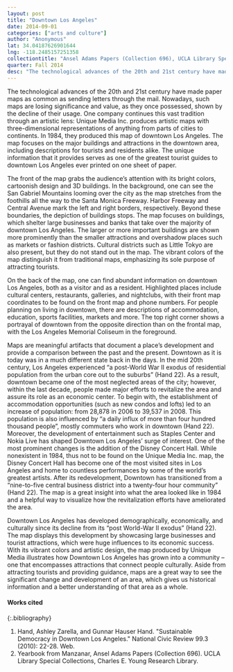 ```yaml
---
layout: post
title: "Downtown Los Angeles"
date: 2014-09-01
categories: ["arts and culture"]
author: "Anonymous"
lat: 34.04187626901644
lng: -118.2485157251358
collectiontitle: "Ansel Adams Papers (Collection 696), UCLA Library Special Collections"
quarter: Fall 2014
desc: "The technological advances of the 20th and 21st century have made paper maps as common as sending letters through the mail. Nowadays, such maps are losing significance and value, as they once possessed, shown by the decline of their usage. One company continues this vast tradition through an artistic lens: Unique Media Inc. produces artistic maps with three-dimensional representations of anything from parts of cities to continents. In 1984, they produced this map of downtown Los Angeles. The map focuses on the major buildings and attractions in the downtown area, including descriptions for tourists and residents alike. The unique information that it provides serves as one of the greatest tourist guides to downtown Los Angeles ever printed on one sheet of paper."
---
```

The technological advances of the 20th and 21st century have made paper maps as common as sending letters through the mail. Nowadays, such maps are losing significance and value, as they once possessed, shown by the decline of their usage. One company continues this vast tradition through an artistic lens: Unique Media Inc. produces artistic maps with three-dimensional representations of anything from parts of cities to continents. In 1984, they produced this map of downtown Los Angeles. The map focuses on the major buildings and attractions in the downtown area, including descriptions for tourists and residents alike. The unique information that it provides serves as one of the greatest tourist guides to downtown Los Angeles ever printed on one sheet of paper.

The front of the map grabs the audience’s attention with its bright colors, cartoonish design and 3D buildings. In the background, one can see the San Gabriel Mountains looming over the city as the map stretches from the foothills all the way to the Santa Monica Freeway. Harbor Freeway and Central Avenue mark the left and right borders, respectively.  Beyond these boundaries, the depiction of buildings stops. The map focuses on buildings, which shelter large businesses and banks that take over the majority of downtown Los Angeles. The larger or more important buildings are shown more prominently than the smaller attractions and overshadow places such as markets or fashion districts. Cultural districts such as Little Tokyo are also present, but they do not stand out in the map. The vibrant colors of the map distinguish it from traditional maps, emphasizing its sole purpose of attracting tourists.

On the back of the map, one can find abundant information on downtown Los Angeles, both as a visitor and as a resident. Highlighted places include cultural centers, restaurants, galleries, and nightclubs, with their front map coordinates to be found on the front map and phone numbers. For people planning on living in downtown, there are descriptions of accommodation, education, sports facilities, markets and more. The top right corner shows a portrayal of downtown from the opposite direction than on the frontal map, with the Los Angeles Memorial Coliseum in the foreground.

Maps are meaningful artifacts that document a place’s development and provide a comparison between the past and the present. Downtown as it is today was in a much different state back in the days.  In the mid 20th century, Los Angeles experienced “a post-World War II exodus of residential population from the urban core out to the suburbs” (Hand 22). As a result, downtown became one of the most neglected areas of the city; however, within the last decade, people made major efforts to revitalize the area and assure its role as an economic center. To begin with, the establishment of accommodation opportunities (such as new condos and lofts) led to an increase of population: from 28,878 in 2006 to 39,537 in 2008. This population is also influenced by “a daily influx of more than four hundred thousand people”, mostly commuters who work in downtown (Hand 22). Moreover, the development of entertainment such as Staples Center and Nokia Live has shaped Downtown Los Angeles’ surge of interest. One of the most prominent changes is the addition of the Disney Concert Hall. While nonexistent in 1984, thus not to be found on the Unique Media Inc. map, the Disney Concert Hall has become one of the most visited sites in Los Angeles and home to countless performances by some of the world’s greatest artists. After its redevelopment, Downtown has transitioned from a “nine-to-five central business district into a twenty-four hour community” (Hand 22). The map is a great insight into what the area looked like in 1984 and a helpful way to visualize how the revitalization efforts have ameliorated the area.

Downtown Los Angeles has developed demographically, economically, and culturally since its decline from its “post World-War II exodus” (Hand 22). The map displays this development by showcasing large businesses and tourist attractions, which were huge influences to its economic success. With its vibrant colors and artistic design, the map produced by Unique Media illustrates how Downtown Los Angeles has grown into a community – one that encompasses attractions that connect people culturally. Aside from attracting tourists and providing guidance, maps are a great way to see the significant change and development of an area, which gives us historical information and a better understanding of that area as a whole.


#### Works cited

{:.bibliography}
1. Hand, Ashley Zarella, and Gunnar Hauser Hand. &quot;Sustainable Democracy in Downtown Los Angeles.&quot; National Civic Review 99.3 (2010): 22-28. Web.
2. Yearbook from Manzanar, Ansel Adams Papers (Collection 696). UCLA Library Special Collections, Charles E. Young Research Library.
